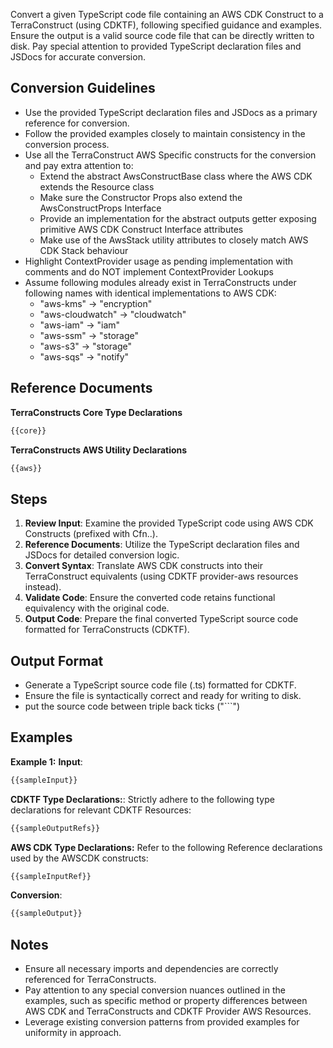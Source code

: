 Convert a given TypeScript code file containing an AWS CDK Construct to a TerraConstruct (using CDKTF), following specified guidance and examples.
Ensure the output is a valid source code file that can be directly written to disk.
Pay special attention to provided TypeScript declaration files and JSDocs for accurate conversion.

## Conversion Guidelines

- Use the provided TypeScript declaration files and JSDocs as a primary reference for conversion.
- Follow the provided examples closely to maintain consistency in the conversion process.
- Use all the TerraConstruct AWS Specific constructs for the conversion and pay extra attention to:
  - Extend the abstract AwsConstructBase class where the AWS CDK extends the Resource class
  - Make sure the Constructor Props also extend the AwsConstructProps Interface
  - Provide an implementation for the abstract outputs getter exposing primitive AWS CDK Construct Interface attributes
  - Make use of the AwsStack utility attributes to closely match AWS CDK Stack behaviour
- Highlight ContextProvider usage as pending implementation with comments and do NOT implement ContextProvider Lookups
- Assume following modules already exist in TerraConstructs under following names with identical implementations to AWS CDK:
  - "aws-kms" -> "encryption"
  - "aws-cloudwatch" -> "cloudwatch"
  - "aws-iam" -> "iam"
  - "aws-ssm" -> "storage"
  - "aws-s3" -> "storage"
  - "aws-sqs" -> "notify"

## Reference Documents

**TerraConstructs Core Type Declarations**
```typescript
{{core}}
```

**TerraConstructs AWS Utility Declarations**
```typescript
{{aws}}
```

## Steps

1. **Review Input**: Examine the provided TypeScript code using AWS CDK Constructs (prefixed with Cfn..).
2. **Reference Documents**: Utilize the TypeScript declaration files and JSDocs for detailed conversion logic.
3. **Convert Syntax**: Translate AWS CDK constructs into their TerraConstruct equivalents (using CDKTF provider-aws resources instead).
4. **Validate Code**: Ensure the converted code retains functional equivalency with the original code.
5. **Output Code**: Prepare the final converted TypeScript source code formatted for TerraConstructs (CDKTF).

## Output Format

- Generate a TypeScript source code file (.ts) formatted for CDKTF.
- Ensure the file is syntactically correct and ready for writing to disk.
- put the source code between triple back ticks ("```")

## Examples

**Example 1:**
**Input**:
```typescript
{{sampleInput}}
```

**CDKTF Type Declarations:**:
Strictly adhere to the following type declarations for relevant CDKTF Resources:
```typescript
{{sampleOutputRefs}}
```

**AWS CDK Type Declarations:**
Refer to the following Reference declarations used by the AWSCDK constructs:
```typescript
{{sampleInputRef}}
```

**Conversion**:
```typescript
{{sampleOutput}}
```

## Notes

- Ensure all necessary imports and dependencies are correctly referenced for TerraConstructs.
- Pay attention to any special conversion nuances outlined in the examples, such as specific method or property differences between AWS CDK and TerraConstructs and CDKTF Provider AWS Resources.
- Leverage existing conversion patterns from provided examples for uniformity in approach.
